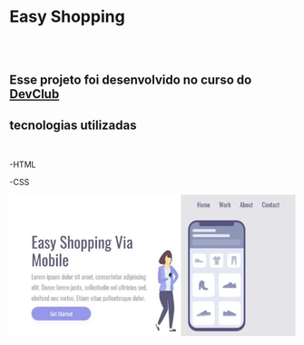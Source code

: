 <h1>Easy Shopping</h1>
<br>
<br>
<h2>Esse projeto foi desenvolvido no curso do <a href="http://rodolfomori.com.br/devclub">DevClub</a></h2>
<h2>tecnologias utilizadas</h2>
<br>
<p>-HTML</p>
<p>-CSS</p>


<img src="https://github.com/Raphacam40/Easy-shopping/blob/main/assets/easy%20mobile%20png.png?raw=true" />
